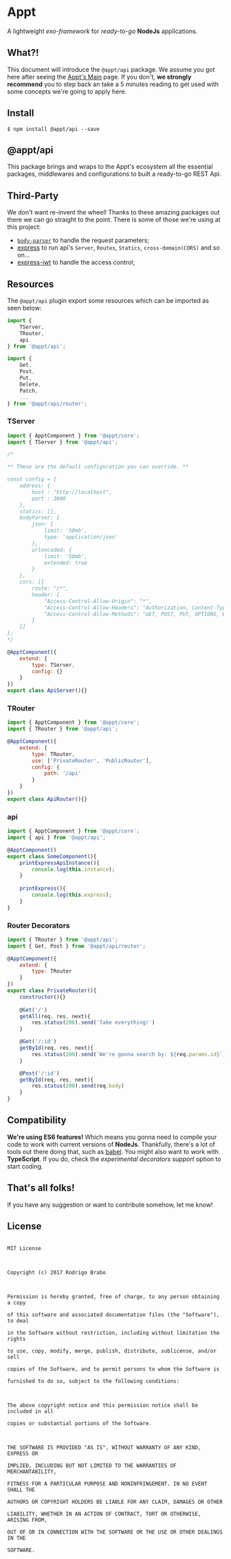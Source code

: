 
# Appt
A lightweight *exo-framework* for *ready-to-go* **NodeJs** applications.


## What?!
This document will introduce the `@appt/api` package. We assume you got here after seeing the [Appt's Main](https://github.com/brab0/appt) page. If you don't, **we strongly recommend** you to step back an take a 5 minutes reading to get used with some concepts we're going to apply here.


## Install
    $ npm install @appt/api --save

    
## @appt/api
This package brings and wraps to the Appt's ecosystem all the essential packages, middlewares and configurations to built a ready-to-go REST Api.


## Third-Party
We don't want re-invent the wheel! Thanks to these amazing packages out there we can go straight to the point. 
There is some of those we're using at this project:
- [`body-parser`](https://www.npmjs.com/package/body-parser) to handle the request parameters;
- [express](https://www.npmjs.com/package/express) to run api's `Server`, `Routes`, `Statics`, `cross-domain(CORS)` and so on...
- [express-jwt](https://www.npmjs.com/package/express-jwt) to handle the access control;  
 
 
## Resources
The `@appt/api` plugin export some resources which can be imported as seen below:
```javascript
import {
	TServer,
	TRouter,
	api
} from '@appt/api';

import {
	Get,
	Post,
	Put,
	Delete,
	Patch,
	...
} from '@appt/api/router';
```

### TServer
```javascript
import { ApptComponent } from '@appt/core';
import { TServer } from '@appt/api';

/*

** These are the default configuration you can override. **

const config = {
	address: {
		host : "http://localhost",
		port : 3000
	},
	statics: [],
	bodyParser: {
		json: {
			limit: '50mb',
			type: 'application/json'
		},
		urlencoded: {
			limit: '50mb',
			extended: true
		}
	},
	cors: [{
		route: "/*",
		header: {
			"Access-Control-Allow-Origin": "*",
			"Access-Control-Allow-Headers": "Authorization, Content-Type, Origin, Accept, X-Requested-With, Origin, Cache-Control, X-File-Name",
			"Access-Control-Allow-Methods": "GET, POST, PUT, OPTIONS, DELETE"
		}
	}]
};
*/

@ApptComponent({
	extend: {
		type: TServer,
		config: {}
	}
})
export class ApiServer(){}
```

### TRouter
```javascript
import { ApptComponent } from '@appt/core';
import { TRouter } from '@appt/api';

@ApptComponent({
	extend: {
		type: TRouter,
		use: ['PrivateRouter', 'PublicRouter'],
		config: {
			path: '/api'
		}
	}
})
export class ApiRouter(){}
```

### api
```javascript
import { ApptComponent } from '@appt/core';
import { api } from '@appt/api';

@ApptComponent()
export class SomeComponent(){
	printExpressApiInstance(){	
		console.log(this.instance);
	}
	
	printExpress(){	
		console.log(this.express);
	}
}
```

### Router Decorators
```javascript
import { TRouter } from '@appt/api';
import { Get, Post } from '@appt/api/router';

@ApptComponent({
	extend: {
		type: TRouter
	}
})
export class PrivateRouter(){
	constructor(){}
	
	@Get('/')
	getAll(req, res, next){
		res.status(200).send('Take everything!')
	}

	@Get('/:id')
	getById(req, res, next){
		res.status(200).send(`We're gonna search by: ${req.params.id}`)
	}

	@Post('/:id')
	getById(req, res, next){
		res.status(200).send(req.body)		
	}
}
```

## Compatibility
**We're using ES6 features!** Which means you gonna need to compile your code to work with current versions of **NodeJs**. Thankfully, there's a lot of tools out there doing that, such as [babel](https://babeljs.io/).
You might also want to work with **TypeScript**. If you do, check the *experimental decorators support* option to start coding.


## That's all folks!
If you have any suggestion or want to contribute somehow, let me know!


## License
```

MIT License

  

Copyright (c) 2017 Rodrigo Brabo

  

Permission is hereby granted, free of charge, to any person obtaining a copy

of this software and associated documentation files (the "Software"), to deal

in the Software without restriction, including without limitation the rights

to use, copy, modify, merge, publish, distribute, sublicense, and/or sell

copies of the Software, and to permit persons to whom the Software is

furnished to do so, subject to the following conditions:

  

The above copyright notice and this permission notice shall be included in all

copies or substantial portions of the Software.

  

THE SOFTWARE IS PROVIDED "AS IS", WITHOUT WARRANTY OF ANY KIND, EXPRESS OR

IMPLIED, INCLUDING BUT NOT LIMITED TO THE WARRANTIES OF MERCHANTABILITY,

FITNESS FOR A PARTICULAR PURPOSE AND NONINFRINGEMENT. IN NO EVENT SHALL THE

AUTHORS OR COPYRIGHT HOLDERS BE LIABLE FOR ANY CLAIM, DAMAGES OR OTHER

LIABILITY, WHETHER IN AN ACTION OF CONTRACT, TORT OR OTHERWISE, ARISING FROM,

OUT OF OR IN CONNECTION WITH THE SOFTWARE OR THE USE OR OTHER DEALINGS IN THE

SOFTWARE.

```
